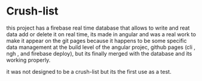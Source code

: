 # Crush-list

this project has a firebase real time database that allows to write and reat data add or delete it on real time, its made in angular and was a real work to make it appear on the git pages because it happens to be some specific data management at the build level of the angular projec, github pages (cli , ngh , and firebase deploy), but its finally merged with the database and its working properly.

it was not designed to be a crush-list but its the first use as a test.
